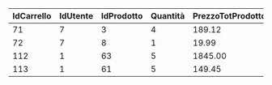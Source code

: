 |IdCarrello|IdUtente|IdProdotto|Quantit&#224;|PrezzoTotProdotto|
|---|---|---|---|---|
|71|7|3|4|189.12|
|72|7|8|1|19.99|
|112|1|63|5|1845.00|
|113|1|61|5|149.45|
